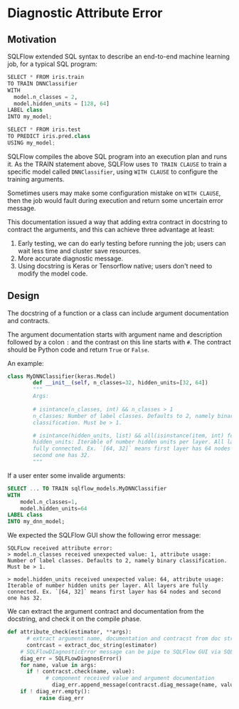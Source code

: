 # Diagnostic Attribute Error

## Motivation

SQLFlow extended SQL syntax to describe an end-to-end machine learning job, for a typical SQL program:

``` python
SELECT * FROM iris.train
TO TRAIN DNNClassifier
WITH
  model.n_classes = 2,
  model.hidden_units = [128, 64]
LABEL class
INTO my_model;

SELECT * FROM iris.test
TO PREDICT iris.pred.class
USING my_model;
```

SQLFlow compiles the above SQL program into an execution plan and runs it.  As the TRAIN statement above, SQLFlow uses `TO TRAIN CLAUSE`  to train a specific model called  `DNNClassifier`, using `WITH CLAUSE` to configure the training arguments. 

Sometimes users may make some configuration mistake on `WITH CLAUSE`, then the job would fault during execution and return some uncertain error message.

This documentation issued a way that adding extra contract in docstring to contract the arguments, and this can achieve three advantage at least:

1. Early testing, we can do early testing before running the job; users can wait less time and cluster save resources.
2. More accurate diagnostic message.
3. Using docstring is Keras or Tensorflow native; users don't need to modify the model code.

## Design

The docstring of a function or a class can include argument documentation and contracts.

The argument documentation starts with argument name and description followed by a colon `:` and the contrast on this line starts with `#`. The contract should be Python code and return `True` or `False`.

An example:

```python 
class MyDNNClassifier(keras.Model)
        def __init__(self, n_classes=32, hidden_units=[32, 64])
        """
        Args:
    
        # isintance(n_classes, int) && n_classes > 1
        n_classes: Number of label classes. Defaults to 2, namely binary
        classification. Must be > 1.

        # isintance(hidden_units, list) && all(isinstance(item, int) for item in hidden_units)
        hidden_units: Iterable of number hidden units per layer. All layers are
        fully connected. Ex. `[64, 32]` means first layer has 64 nodes and
        second one has 32.
        """
```

If a user enter some invalide arguments:

``` sql
SELECT ... TO TRAIN sqlflow_models.MyDNNClassifier
WITH
    model.n_classes=1,
    model.hidden_units=64
LABEL class
INTO my_dnn_model;
```

We expected the SQLFlow GUI show the following error message:

``` text
SQLFLow received attribute error:
> model.n_classes received unexpected value: 1, attribute usage:
Number of label classes. Defaults to 2, namely binary classification. Must be > 1.

> model.hidden_units received unexpected value: 64, attribute usage:
Iterable of number hidden units per layer. All layers are fully connected. Ex. `[64, 32]` means first layer has 64 nodes and second one has 32.
```

We can extract the argument contract and documentation from the docstring, and check it on the compile phase.

``` python
def attribute_check(estimator, **args):
      # extract argument name, documentation and contracst from doc string  
      contrcast = extract_doc_string(estimator)
    # SQLFlowDIagnosticError message can be pipe to SQLFlow GUI via SQLFlow gRPC server
    diag_err = SQLFLowDiagnosError()
    for name, value in args:
      if ! contracst.check(name, value):
            # component received value and argument documentation
              diag_err.append_message(contracst.diag_message(name, value))
    if ! diag_err.empty():
          raise diag_err
```

